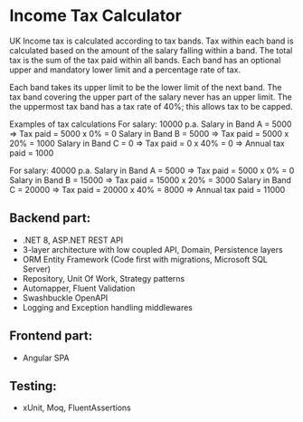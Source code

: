 # Income Tax Calculator
UK Income tax is calculated according to tax bands. Tax within each band is 
calculated based on the amount of the salary falling within a band. The total tax is 
the sum of the tax paid within all bands. Each band has an optional upper and 
mandatory lower limit and a percentage rate of tax. 

Each band takes its upper limit to be the lower limit of the next band. The tax band 
covering the upper part of the salary never has an upper limit. The 
the uppermost tax band has a tax rate of 40%; this allows tax to be capped. 

Examples of tax calculations 
For salary: 10000 p.a. 
 Salary in Band A = 5000 => Tax paid = 5000 x 0% = 0 
 Salary in Band B = 5000 => Tax paid = 5000 x 20% = 1000 
 Salary in Band C = 0 => Tax paid = 0 x 40% = 0 
 => Annual tax paid = 1000 
 
For salary: 40000 p.a. 
 Salary in Band A = 5000 => Tax paid = 5000 x 0% = 0 
 Salary in Band B = 15000 => Tax paid = 15000 x 20% = 3000 
 Salary in Band C = 20000 => Tax paid = 20000 x 40% = 8000 
 => Annual tax paid = 11000

## Backend part: 
* .NET 8, ASP.NET REST API
* 3-layer architecture with low coupled API, Domain, Persistence layers
* ORM Entity Framework (Code first with migrations, Microsoft SQL Server)
* Repository, Unit Of Work, Strategy patterns
* Automapper, Fluent Validation
* Swashbuckle OpenAPI
* Logging and Exception handling middlewares

## Frontend part:
* Angular SPA

## Testing:
* xUnit, Moq, FluentAssertions
